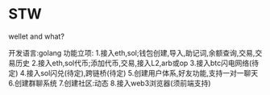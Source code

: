# STW
wellet and what?


开发语言:golang
功能立项:
1.接入eth,sol;钱包创建,导入,助记词,余额查询,交易,交易历史
2.接入eth,sol代币;添加代币,交易,接入L2,arb或op
3.接入btc闪电网络(待定)
4.接入sol闪兑(待定),跨链桥(待定)
5.创建用户体系,好友功能,支持一对一聊天
6.创建群聊系统
7.创建社区:动态
8.接入web3浏览器(须前端支持)
